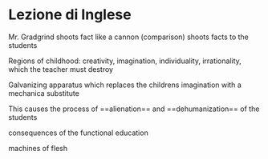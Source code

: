 # Lezione di Inglese

Mr. Gradgrind shoots fact like a cannon (comparison)
shoots facts to the students

Regions of childhood: creativity, imagination, individuality, irrationality, which the teacher must destroy

Galvanizing apparatus which replaces the childrens imagination with a mechanica substitute

This causes the process of ==alienation== and ==dehumanization== of the students

consequences of the functional education


machines of flesh
<!--stackedit_data:
eyJoaXN0b3J5IjpbLTEzMTM0OTA4MTcsLTEwODYzNjk3MTBdfQ
==
-->
